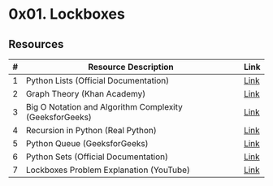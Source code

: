 # 0x01. Lockboxes

## Resources

| #  | Resource Description                                   | Link                                                                        |
|----|--------------------------------------------------------|-----------------------------------------------------------------------------|
| 1  | Python Lists (Official Documentation)                  | [Link](https://docs.python.org/3/tutorial/datastructures.html)              |
| 2  | Graph Theory (Khan Academy)                            | [Link](https://www.khanacademy.org/computing/computer-science/algorithms/graph-representation/a/representing-graphs) |
| 3  | Big O Notation and Algorithm Complexity (GeeksforGeeks) | [Link](https://www.geeksforgeeks.org/asymptotic-notation-and-analysis-based-on-input-size-of-algorithms/) |
| 4  | Recursion in Python (Real Python)                      | [Link](https://realpython.com/python-recursion/)                            |
| 5  | Python Queue (GeeksforGeeks)                           | [Link](https://www.geeksforgeeks.org/queue-in-python/)                      |
| 6  | Python Sets (Official Documentation)                   | [Link](https://docs.python.org/3/tutorial/datastructures.html#sets)         |
| 7  | Lockboxes Problem Explanation (YouTube)                | [Link](https://www.youtube.com/watch?feature=shared&v=V8DGdPkBBxg)          |
